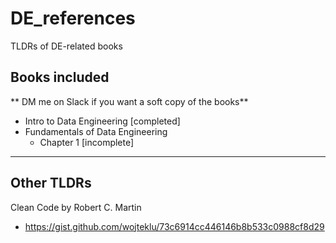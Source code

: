 # DE_references
TLDRs of DE-related books

## Books included
** DM me on Slack if you want a soft copy of the books**
- Intro to Data Engineering [completed]
- Fundamentals of Data Engineering
    - Chapter 1 [incomplete]

---
## Other TLDRs
Clean Code by Robert C. Martin
- https://gist.github.com/wojteklu/73c6914cc446146b8b533c0988cf8d29